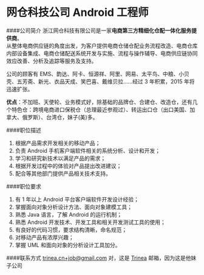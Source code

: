 网仓科技公司 Android 工程师
==========  
####公司简介
浙江网仓科技有限公司是一家**电商第三方精细化仓配一体化服务提供商**。  
从整体电商供应链的角度出发，为客户提供电商仓储仓配业务流程改造、电商仓库内部设备集成、电商仓储配送系统开发与实施、流程与操作辅导、电商供应链协同效应改善、分析及追踪等服务及支持。  

公司的顾客有 EMS、韵达、阿卡、恒源祥、阿里、网易、太平鸟、中粮、小贝壳、五芳斋、新光、衣品天成、笑巴喜、戴维贝拉……经过 3 年积累，2015 年将迅速扩张。  

**优点**：不加班、天使轮、业务模式好，除基础的品牌仓、合建仓、改造仓，还有几个特色仓：跨境电商进口保税仓（总理最近参观过）、转运出口仓（出口美国、加拿大、俄罗斯）、台湾仓，妹子(美)多。  

####职位描述
1. 根据产品需求开发相关的移动产品；  
2. 负责 Android 手机客户端软件相关的系统分析、设计和开发；  
3. 学习和研究新技术以满足产品的需求；  
4. 根据开发过程中的体验对产品提出改进建议；  
5. 配合等其他部门提供产品相关技术支持。  

####职位要求 
1. 有 1 年以上 Android 平台客户端软件开发设计经验；  
2. 掌握面向对象分析设计方法、面向对象建模工具；  
3. 熟悉 Java 语言，了解 Android 的运行机制；  
4. 熟悉 Android 开发技术、开发工具和相关开发测试工具的使用；  
5. 有良好的代码习惯，要求结构清晰，命名规范；  
6. 对移动产品有浓厚兴趣；  
7. 掌握 UML 和面向对象的分析设计工具加分。   

####联系方式
[trinea.cn+job@gmail.com](mailto:trinea.cn+job@gmail.com) 对，这是 [Trinea](https://github.com/Trinea) 邮箱，因为这是他妹子公司

